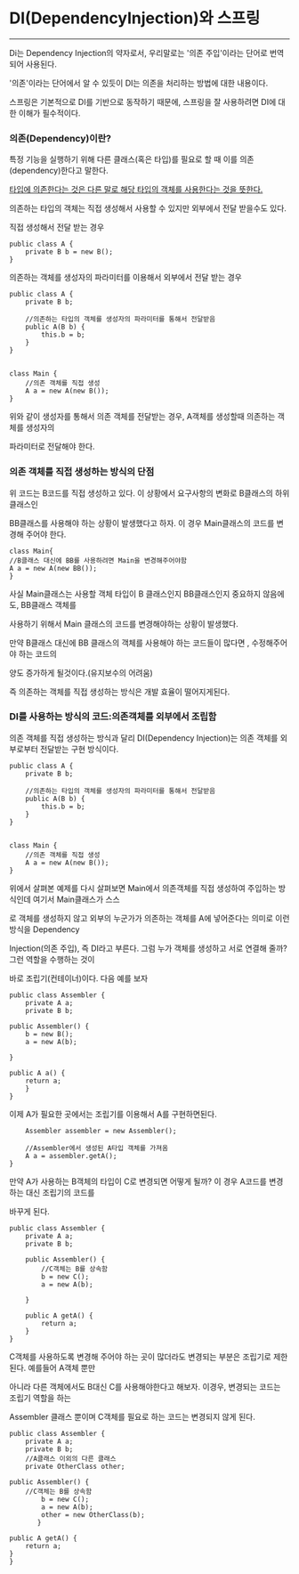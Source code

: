 # DI(DependencyInjection)와 스프링

------

Di는 Dependency Injection의 약자로서, 우리말로는 '의존 주입'이라는 단어로 번역되어 사용된다.

'의존'이라는 단어에서 알 수 있듯이 DI는 의존을 처리하는 방법에 대한 내용이다.

스프링은 기본적으로 DI를 기반으로 동작하기 때문에, 스프링을 잘 사용하려면 DI에 대한 이해가 필수적이다.

### 의존(Dependency)이란?

특정 기능을 실행하기 위해 다른 클래스(혹은 타입)를 필요로 할 때 이를 의존(dependency)한다고 말한다.

<u>타입에 의존한다는 것은 다른 말로 해당 타입의 객체를 사용한다는 것을 뜻한다.</u>

의존하는 타입의 객체는 직접 생성해서 사용할 수 있지만 외부에서 전달 받을수도 있다.

직접 생성해서 전달 받는 경우

```
public class A {
	private B b = new B();
}
```



의존하는 객체를 생성자의 파라미터를 이용해서 외부에서 전달 받는 경우

```
public class A {
	private B b;
	
	//의존하는 타입의 객체를 생성자의 파라미터를 통해서 전달받음
	public A(B b) {
		this.b = b;
	}
}


class Main {
	//의존 객체를 직접 생성
	A a = new A(new B());
}
```

위와 같이 생성자를 통해서 의존 객체를 전달받는 경우, A객체를 생성할때 의존하는 객체를 생성자의

파라미터로 전달해야 한다.



### 의존 객체를 직접 생성하는 방식의 단점

위 코드는 B코드를 직접 생성하고 있다. 이 상황에서 요구사항의 변화로 B클래스의 하위 클래스인

BB클래스를 사용해야 하는 상황이 발생했다고 하자. 이 경우 Main클래스의 코드를 변경해 주어야 한다.

```
class Main{
//B클래스 대신에 BB를 사용하려면 Main을 변경해주어야함
A a = new A(new BB());
}
```

사실 Main클래스는 사용할 객체 타입이 B 클래스인지 BB클래스인지 중요하지 않음에도, BB클래스 객체를

사용하기 위해서 Main 클래스의 코드를 변경해야하는 상황이 발생했다.

만약 B클래스 대신에 BB 클래스의 객체를 사용해야 하는 코드들이 많다면 , 수정해주어야 하는 코드의

양도 증가하게 될것이다.(유지보수의 어려움)

즉 의존하는 객체를 직접 생성하는 방식은 개발 효율이 떨어지게된다.



### DI를 사용하는 방식의 코드:의존객체를 외부에서 조립함

의존 객체를 직접 생성하는 방식과 달리 DI(Dependency Injection)는 의존 객체를 외부로부터 전달받는 구현 방식이다.

```
public class A {
	private B b;
	
	//의존하는 타입의 객체를 생성자의 파라미터를 통해서 전달받음
	public A(B b) {
		this.b = b;
	}
}


class Main {
	//의존 객체를 직접 생성
	A a = new A(new B());
}
```

위에서 살펴본 예제를 다시 살펴보면 Main에서 의존객체를 직접 생성하여 주입하는 방식인데 여기서 Main클래스가 스스

로 객체를 생성하지 않고 외부의 누군가가 의존하는 객체를 A에 넣어준다는 의미로 이런 방식을 Dependency

Injection(의존 주입), 즉 DI라고 부른다. 그럼 누가 객체를 생성하고 서로 연결해 줄까? 그런 역할을 수행하는 것이

바로 조립기(컨테이너)이다. 다음 예를 보자


	public class Assembler {
		private A a;
		private B b;
		
	public Assembler() {
		b = new B();	
		a = new A(b);
		
	}
	
	public A a() {
		return a;
		}
	}
이제 A가 필요한 곳에서는 조립기를 이용해서 A를 구현하면된다.

		Assembler assembler = new Assembler();
		
		//Assembler에서 생성된 A타입 객체를 가져옴
		A a = assembler.getA();
	}
만약 A가 사용하는 B객체의 타입이 C로 변경되면 어떻게 될까? 이 경우 A코드를 변경하는 대신 조립기의 코드를

바꾸게 된다.

	public class Assembler {
	    private A a;
	    private B b;
	
	    public Assembler() {
	    	//C객체는 B를 상속함
	 	    b = new C();
	        a = new A(b);
	       
	    }
	
	    public A getA() {
	        return a;
	    }
	}
C객체를 사용하도록 변경해 주어야 하는 곳이 많더라도 변경되는 부분은 조립기로 제한된다. 예를들어 A객체 뿐만

아니라 다른 객체에서도 B대신 C를 사용해야한다고 해보자. 이경우, 변경되는 코드는 조립기 역할을 하는

Assembler 클래스 뿐이며 C객체를 필요로 하는 코드는 변경되지 않게 된다.



    public class Assembler {
        private A a;
        private B b;
        //A클래스 이외의 다른 클래스
        private OtherClass other;
        
    public Assembler() {
    	//C객체는 B를 상속함
     	    b = new C();
            a = new A(b);
            other = new OtherClass(b);
           }
    
    public A getA() {
        return a;
    }
    }